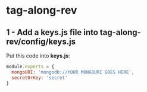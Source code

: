 # tag-along-rev
## 1 - Add a keys.js file into tag-along-rev/config/keys.js
Put this code into <b>keys.js</b>:
```js
module.exports = {
  mongoURI: 'mongodb://YOUR MONGOURI GOES HERE',
  secretOrKey: 'secret'
}
```
